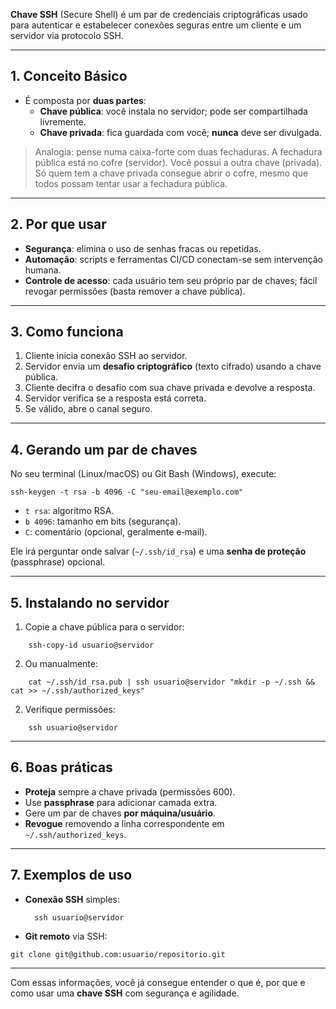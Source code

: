 **Chave SSH** (Secure Shell) é um par de credenciais criptográficas usado para autenticar e estabelecer conexões seguras entre um cliente e um servidor via protocolo SSH.

---

## 1. Conceito Básico

- É composta por **duas partes**:
    - **Chave pública**: você instala no servidor; pode ser compartilhada livremente.
    - **Chave privada**: fica guardada com você; **nunca** deve ser divulgada.

> Analogia: pense numa caixa-forte com duas fechaduras. A fechadura pública está no cofre (servidor). Você possui a outra chave (privada). Só quem tem a chave privada consegue abrir o cofre, mesmo que todos possam tentar usar a fechadura pública.

---

## 2. Por que usar

- **Segurança**: elimina o uso de senhas fracas ou repetidas.
- **Automação**: scripts e ferramentas CI/CD conectam-se sem intervenção humana.
- **Controle de acesso**: cada usuário tem seu próprio par de chaves; fácil revogar permissões (basta remover a chave pública).

---

## 3. Como funciona

1. Cliente inicia conexão SSH ao servidor.
2. Servidor envia um **desafio criptográfico** (texto cifrado) usando a chave pública.
3. Cliente decifra o desafio com sua chave privada e devolve a resposta.
4. Servidor verifica se a resposta está correta.
5. Se válido, abre o canal seguro.

---

## 4. Gerando um par de chaves

No seu terminal (Linux/macOS) ou Git Bash (Windows), execute:

```
ssh-keygen -t rsa -b 4096 -C "seu-email@exemplo.com"
```

- `t rsa`: algoritmo RSA.
- `b 4096`: tamanho em bits (segurança).
- `C`: comentário (opcional, geralmente e‑mail).

Ele irá perguntar onde salvar (`~/.ssh/id_rsa`) e uma **senha de proteção** (passphrase) opcional.

---

## 5. Instalando no servidor

1. Copie a chave pública para o servidor:
```
	ssh-copy-id usuario@servidor
```

2. Ou manualmente:
```
	cat ~/.ssh/id_rsa.pub | ssh usuario@servidor "mkdir -p ~/.ssh && cat >> ~/.ssh/authorized_keys"
```
2. Verifique permissões:
```
	ssh usuario@servidor
```

---
## 6. Boas práticas

- **Proteja** sempre a chave privada (permissões 600).
- Use **passphrase** para adicionar camada extra.
- Gere um par de chaves **por máquina/usuário**.
- **Revogue** removendo a linha correspondente em `~/.ssh/authorized_keys`.

---
## 7. Exemplos de uso

- **Conexão SSH** simples:
  ```
	ssh usuario@servidor
    ```
- **Git remoto** via SSH:
 ```
 git clone git@github.com:usuario/repositorio.git
 ```

---

Com essas informações, você já consegue entender o que é, por que e como usar uma **chave SSH** com segurança e agilidade.